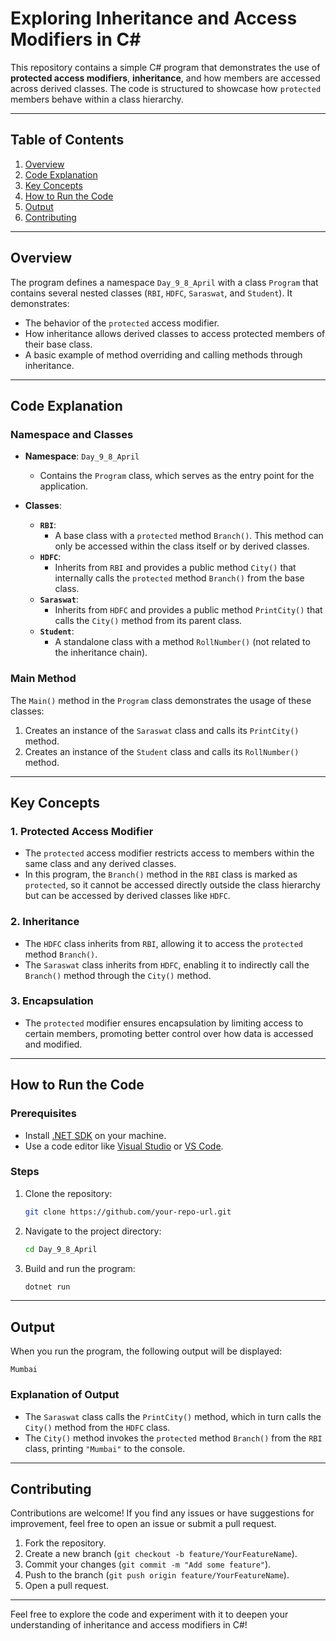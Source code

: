 # Exploring Inheritance and Access Modifiers in C#

This repository contains a simple C# program that demonstrates the use of **protected access modifiers**, **inheritance**, and how members are accessed across derived classes. The code is structured to showcase how `protected` members behave within a class hierarchy.

---

## Table of Contents

1. [Overview](#overview)
2. [Code Explanation](#code-explanation)
3. [Key Concepts](#key-concepts)
4. [How to Run the Code](#how-to-run-the-code)
5. [Output](#output)
6. [Contributing](#contributing)

---

## Overview

The program defines a namespace `Day_9_8_April` with a class `Program` that contains several nested classes (`RBI`, `HDFC`, `Saraswat`, and `Student`). It demonstrates:
- The behavior of the `protected` access modifier.
- How inheritance allows derived classes to access protected members of their base class.
- A basic example of method overriding and calling methods through inheritance.

---

## Code Explanation

### Namespace and Classes
- **Namespace**: `Day_9_8_April`
  - Contains the `Program` class, which serves as the entry point for the application.
  
- **Classes**:
  - **`RBI`**: 
    - A base class with a `protected` method `Branch()`. This method can only be accessed within the class itself or by derived classes.
  - **`HDFC`**: 
    - Inherits from `RBI` and provides a public method `City()` that internally calls the `protected` method `Branch()` from the base class.
  - **`Saraswat`**: 
    - Inherits from `HDFC` and provides a public method `PrintCity()` that calls the `City()` method from its parent class.
  - **`Student`**: 
    - A standalone class with a method `RollNumber()` (not related to the inheritance chain).

### Main Method
The `Main()` method in the `Program` class demonstrates the usage of these classes:
1. Creates an instance of the `Saraswat` class and calls its `PrintCity()` method.
2. Creates an instance of the `Student` class and calls its `RollNumber()` method.

---

## Key Concepts

### 1. Protected Access Modifier
- The `protected` access modifier restricts access to members within the same class and any derived classes.
- In this program, the `Branch()` method in the `RBI` class is marked as `protected`, so it cannot be accessed directly outside the class hierarchy but can be accessed by derived classes like `HDFC`.

### 2. Inheritance
- The `HDFC` class inherits from `RBI`, allowing it to access the `protected` method `Branch()`.
- The `Saraswat` class inherits from `HDFC`, enabling it to indirectly call the `Branch()` method through the `City()` method.

### 3. Encapsulation
- The `protected` modifier ensures encapsulation by limiting access to certain members, promoting better control over how data is accessed and modified.

---

## How to Run the Code

### Prerequisites
- Install [.NET SDK](https://dotnet.microsoft.com/download) on your machine.
- Use a code editor like [Visual Studio](https://visualstudio.microsoft.com/) or [VS Code](https://code.visualstudio.com/).

### Steps
1. Clone the repository:
   ```bash
   git clone https://github.com/your-repo-url.git
   ```
2. Navigate to the project directory:
   ```bash
   cd Day_9_8_April
   ```
3. Build and run the program:
   ```bash
   dotnet run
   ```

---

## Output

When you run the program, the following output will be displayed:

```
Mumbai
```

### Explanation of Output
- The `Saraswat` class calls the `PrintCity()` method, which in turn calls the `City()` method from the `HDFC` class.
- The `City()` method invokes the `protected` method `Branch()` from the `RBI` class, printing `"Mumbai"` to the console.

---

## Contributing

Contributions are welcome! If you find any issues or have suggestions for improvement, feel free to open an issue or submit a pull request.

1. Fork the repository.
2. Create a new branch (`git checkout -b feature/YourFeatureName`).
3. Commit your changes (`git commit -m "Add some feature"`).
4. Push to the branch (`git push origin feature/YourFeatureName`).
5. Open a pull request.

---

Feel free to explore the code and experiment with it to deepen your understanding of inheritance and access modifiers in C#!
